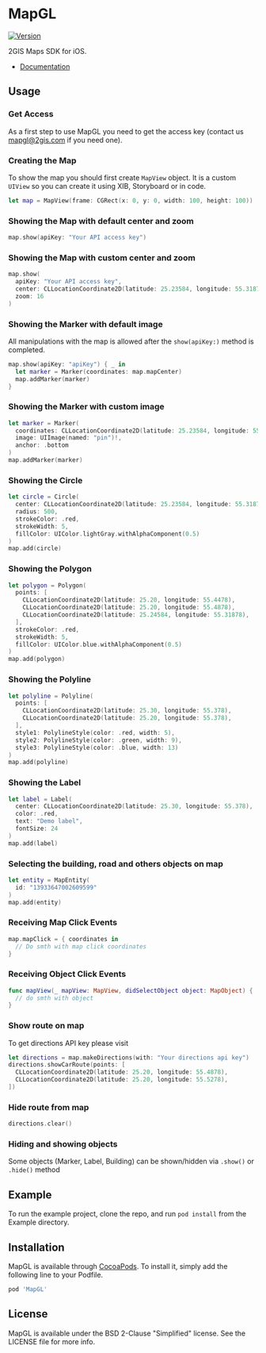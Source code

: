 # MapGL
[![Version](https://img.shields.io/cocoapods/v/MapGL.svg?style=flat)](https://cocoapods.org/pods/MapGL)

2GIS Maps SDK for iOS.

- [Documentation](https://docs.2gis.com/en/ios/maps/reference/MapView)

## Usage

### Get Access
As a first step to use MapGL you need to get the access key (contact us mapgl@2gis.com if you need one).

### Creating the Map
To show the map you should first create `MapView` object. It is a custom `UIView` so you can create it using XIB, Storyboard or in code.

```swift
let map = MapView(frame: CGRect(x: 0, y: 0, width: 100, height: 100))
```

### Showing the Map with default center and zoom

```swift
map.show(apiKey: "Your API access key")
```

### Showing the Map with custom center and zoom

```swift
map.show(
  apiKey: "Your API access key",
  center: CLLocationCoordinate2D(latitude: 25.23584, longitude: 55.31878),
  zoom: 16
)
```

### Showing the Marker with default image
All manipulations with the map is allowed after the `show(apiKey:)` method is completed.

```swift
map.show(apiKey: "apiKey") { _ in
  let marker = Marker(coordinates: map.mapCenter)
  map.addMarker(marker)
}
```

### Showing the Marker with custom image

```swift
let marker = Marker(
  coordinates: CLLocationCoordinate2D(latitude: 25.23584, longitude: 55.31878),
  image: UIImage(named: "pin")!,
  anchor: .bottom
)
map.addMarker(marker)
```

### Showing the Circle

```swift
let circle = Circle(
  center: CLLocationCoordinate2D(latitude: 25.23584, longitude: 55.31878),
  radius: 500,
  strokeColor: .red,
  strokeWidth: 5,
  fillColor: UIColor.lightGray.withAlphaComponent(0.5)
)
map.add(circle)
```


### Showing the Polygon

```swift
let polygon = Polygon(
  points: [
    CLLocationCoordinate2D(latitude: 25.20, longitude: 55.4478),
    CLLocationCoordinate2D(latitude: 25.20, longitude: 55.4878),
    CLLocationCoordinate2D(latitude: 25.24584, longitude: 55.31878),
  ],
  strokeColor: .red,
  strokeWidth: 5,
  fillColor: UIColor.blue.withAlphaComponent(0.5)
)
map.add(polygon)
```

### Showing the Polyline

```swift
let polyline = Polyline(
  points: [
    CLLocationCoordinate2D(latitude: 25.30, longitude: 55.378),
    CLLocationCoordinate2D(latitude: 25.20, longitude: 55.378),
  ],
  style1: PolylineStyle(color: .red, width: 5),
  style2: PolylineStyle(color: .green, width: 9),
  style3: PolylineStyle(color: .blue, width: 13)
)
map.add(polyline)
```


### Showing the Label

```swift
let label = Label(
  center: CLLocationCoordinate2D(latitude: 25.30, longitude: 55.378),
  color: .red,
  text: "Demo label",
  fontSize: 24
)
map.add(label)
```

### Selecting the building, road and others objects on map

```swift
let entity = MapEntity(
  id: "13933647002609599"
)
map.add(entity)
```

### Receiving Map Click Events

```swift
map.mapClick = { coordinates in
  // Do smth with map click coordinates
}
```

### Receiving Object Click Events

```swift
func mapView(_ mapView: MapView, didSelectObject object: MapObject) {
  // do smth with object
}
```

### Show route on map

To get directions API key please visit 

```swift
let directions = map.makeDirections(with: "Your directions api key")
directions.showCarRoute(points: [
  CLLocationCoordinate2D(latitude: 25.20, longitude: 55.4878),
  CLLocationCoordinate2D(latitude: 25.20, longitude: 55.5278),
])
```

### Hide route from map
```swift
directions.clear()
```

### Hiding and showing objects

Some objects (Marker, Label, Building) can be shown/hidden via `.show()` or `.hide()` method

## Example
To run the example project, clone the repo, and run `pod install` from the Example directory.

## Installation
MapGL is available through [CocoaPods](https://cocoapods.org). To install
it, simply add the following line to your Podfile.

```ruby
pod 'MapGL'
```

## License
MapGL is available under the BSD 2-Clause "Simplified" license. See the LICENSE file for more info.
